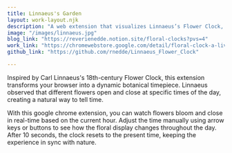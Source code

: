 ```yaml
---
title: Linnaeus's Garden
layout: work-layout.njk
description: "A web extension that visualizes Linnaeus’s Flower Clock, showing flowers opening and closing based on the hour."
image: "/images/linnaeus.jpg"
blog_link: "https://reverienedde.notion.site/floral-clocks?pvs=4"
work_link: "https://chromewebstore.google.com/detail/floral-clock-a-living-tim/oajeecnpndhiijmpbhkjnalokjnokbkb"
github_link: "https://github.com/rnedde/Linnaeus_Flower_Clock"

---
```


Inspired by Carl Linnaeus's 18th-century Flower Clock, this extension transforms your browser into a dynamic botanical timepiece. Linnaeus observed that different flowers open and close at specific times of the day, creating a natural way to tell time.

With this google chrome extension, you can watch flowers bloom and close in real-time based on the current hour. Adjust the time manually using arrow keys or buttons to see how the floral display changes throughout the day. After 10 seconds, the clock resets to the present time, keeping the experience in sync with nature.
